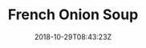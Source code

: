 ---
title: "French Onion Soup"
date: 2018-10-29T08:43:23Z
draft: true
type: "recipe"
tags:
 - Breakfast
---